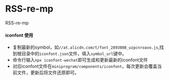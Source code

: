 # RSS-re-mp
RSS-re-mp

#### iconfont 使用

+ 复制最新的symbol，如```//at.alicdn.com/t/font_2893808_uzpcnroavo.js```,找到根目录中的```iconfont.json```文件，填入```symbol_url```键中。
+ 命令行输入```npx iconfont-wechat```即可生成和更新最新的iconfont文件
+ 对应iconfont文件在```miniprogram/components/iconfont```，每次更新会覆盖当前文件，更新后将文件还原即可。